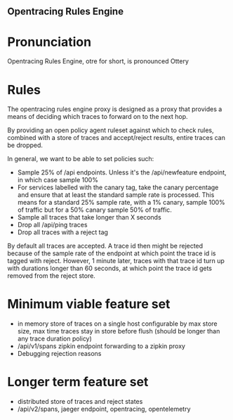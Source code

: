 Opentracing Rules Engine
------------------------

Pronunciation
=============

Opentracing Rules Engine, otre for short, is pronounced Ottery

Rules
=====

The opentracing rules engine proxy is designed as a proxy that provides
a means of deciding which traces to forward on to the next hop.

By providing an open policy agent ruleset against which to check
rules, combined with a store of traces and accept/reject
results, entire traces can be dropped.

In general, we want to be able to set policies such:
* Sample 25% of /api endpoints. Unless it's the
  /api/newfeature endpoint, in which case sample 100%
* For services labelled with the canary tag, take the
  canary percentage and ensure that at least the standard
  sample rate is processed. This means for a standard
  25% sample rate, with a 1% canary, sample 100% of traffic
  but for a 50% canary sample 50% of traffic.
* Sample all traces that take longer than X seconds
* Drop all /api/ping traces
* Drop all traces with a reject tag

By default all traces are accepted. A trace id then might
be rejected because of the sample rate of the endpoint
at which point the trace id is tagged with reject. However,
1 minute later, traces with that trace id turn up with durations
longer than 60 seconds, at which point the trace id gets
removed from the reject store.

Minimum viable feature set
==========================

* in memory store of traces on a single host configurable
  by max store size, max time traces stay in store before
  flush (should be longer than any trace duration policy)
* /api/v1/spans zipkin endpoint forwarding to a zipkin
  proxy
* Debugging rejection reasons

Longer term feature set
=======================

* distributed store of traces and reject states
* /api/v2/spans, jaeger endpoint, opentracing, opentelemetry

